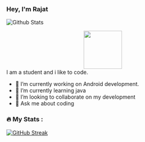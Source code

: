 ### Hey, I'm Rajat

<!--
**rajattiwariind/rajattiwariind** is a ✨ _special_ ✨ repository because its `README.md` (this file) appears on your GitHub profile.

I am a student and i like to code.

- 🔭 I’m currently working on ...
- 🌱 I’m currently learning java
- 👯 I’m looking to collaborate on ...
- 🤔 I’m looking for help with ...
- 💬 Ask me about ...
- 📫 How to reach me: ✉️ Email
- 😄 Pronouns: ...
- ⚡ Fun fact: ...
-->
![Github Stats](https://github-readme-stats.vercel.app/api?username=rajattiwariind&theme=radical)
<div id="header" align="center">
  <img src="https://media.giphy.com/media/M9gbBd9nbDrOTu1Mqx/giphy.gif" width="100"/>
</div>
I am a student and i like to code.

- 🔭 I’m currently working on Android development.
- 🌱 I’m currently learning java
- 👯 I’m looking to collaborate on my development
- 💬 Ask me about coding
### :fire: My Stats :
[![GitHub Streak](http://github-readme-streak-stats.herokuapp.com?user=rajattiwariind&theme=dark&background=000000)](https://git.io/streak-stats)
